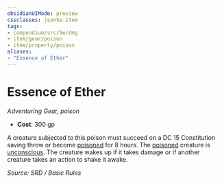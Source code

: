 ```yaml
---
obsidianUIMode: preview
cssclasses: json5e-item
tags:
- compendium/src/5e/dmg
- item/gear/poison
- item/property/poison
aliases: 
- "Essence of Ether"
---
```

# Essence of Ether
*Adventuring Gear, poison*  

- **Cost**: 300 gp

A creature subjected to this poison must succeed on a DC 15 Constitution saving throw or become [poisoned](Conditions.md#poisoned) for 8 hours. The [poisoned](Conditions.md#poisoned) creature is [unconscious](Conditions.md#unconscious). The creature wakes up if it takes damage or if another creature takes an action to shake it awake.

*Source: SRD / Basic Rules*